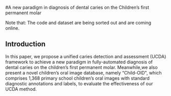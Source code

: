 #A new paradigm in diagnosis of dental caries on the Children’s first permanent molar

Note that: The code and dataset are being sorted out and are coming online.

## Introduction
 In this paper, we propose a unified caries detection and assessment
(UCDA) framework to achieve a new paradigm in fully-automated diagnosis of dental caries on the
children’s first permanent molar. Meanwhile,we also present a novel children’s oral image database, namely “Child-OID", which
comprises 1,368 primary school children’s oral images with standard diagnostic annotations and labels, to
evaluate the effectiveness of our UCDA method.


